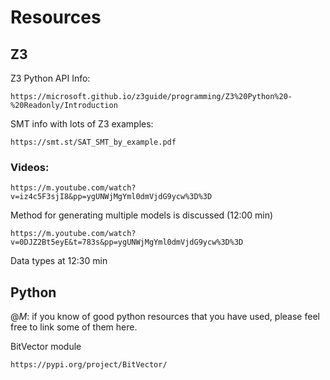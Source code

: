 # Resources

## Z3

Z3 Python API Info:

    https://microsoft.github.io/z3guide/programming/Z3%20Python%20-%20Readonly/Introduction

SMT info with lots of Z3 examples:

    https://smt.st/SAT_SMT_by_example.pdf

### Videos:

    https://m.youtube.com/watch?v=iz4c5F3sjI8&pp=ygUNWjMgYml0dmVjdG9ycw%3D%3D

Method for generating multiple models is discussed (12:00 min)

    https://m.youtube.com/watch?v=0DJZ2Bt5eyE&t=783s&pp=ygUNWjMgYml0dmVjdG9ycw%3D%3D

Data types at 12:30 min

## Python

@_M_: if you know of good python resources that you have used, please feel free to link some of them here.

BitVector module

    https://pypi.org/project/BitVector/
